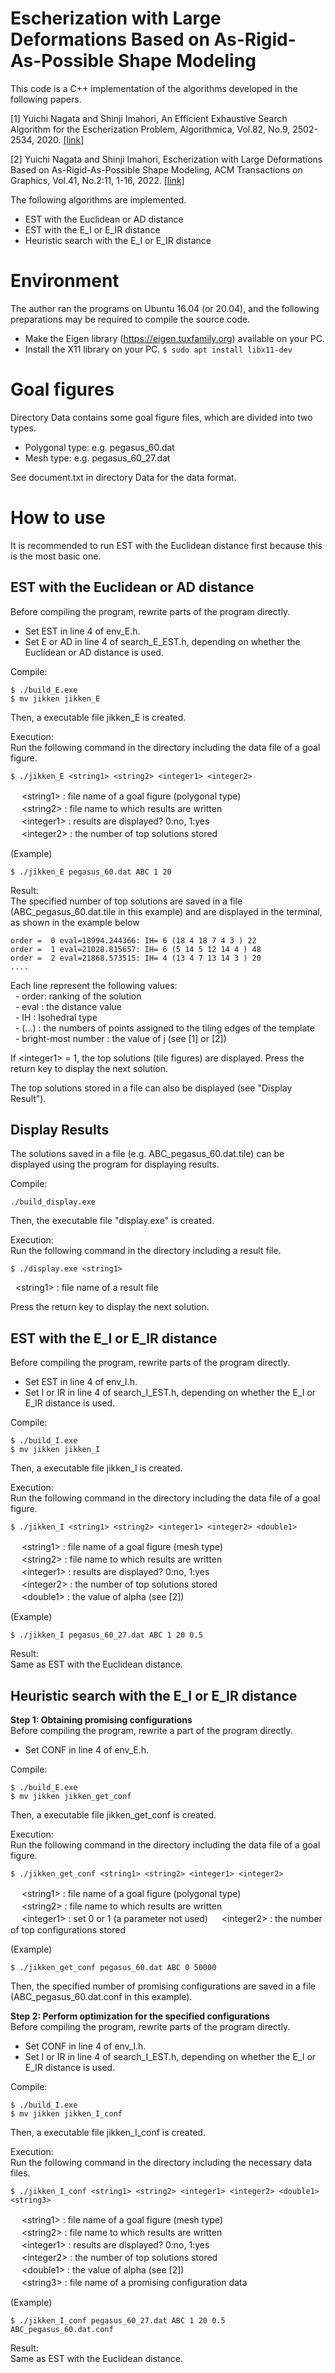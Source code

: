 # Escherization with Large Deformations Based on As-Rigid-As-Possible Shape Modeling
This code is a C++ implementation of the algorithms developed in the following papers. 

[1] Yuichi Nagata and Shinji Imahori, An Efficient Exhaustive Search Algorithm for the Escherization Problem, Algorithmica, Vol.82, No.9, 2502-2534, 2020. [[link]](https://link.springer.com/article/10.1007/s00453-020-00695-6)

[2] Yuichi Nagata and Shinji Imahori, Escherization with Large Deformations Based on As-Rigid-As-Possible Shape Modeling, ACM Transactions on Graphics, Vol.41, No.2:11, 1-16, 2022. [[link]](https://dl.acm.org/doi/full/10.1145/3487017)

The following algorithms are implemented.
- EST with the Euclidean or AD distance 
- EST with the E_I or E_IR distance 
- Heuristic search with the E_I or E_IR distance 

# Environment
The author ran the programs on Ubuntu 16.04 (or 20.04), and the following preparations may be required to compile the source code. 
- Make the Eigen library (https://eigen.tuxfamily.org) available on your PC. 
- Install the X11 library on your PC. `$ sudo apt install libx11-dev`

# Goal figures
Directory Data contains some goal figure files, which are divided into two types. 
- Polygonal type: e.g. pegasus_60.dat 
- Mesh type: e.g. pegasus_60_27.dat 

See document.txt in directory Data for the data format.  

# How to use 
It is recommended to run EST with the Euclidean distance first because this is the most basic one. 

## EST with the Euclidean or AD distance 
Before compiling the program, rewrite parts of the program directly. 
- Set EST in line 4 of env_E.h.
- Set E or AD in line 4 of search_E_EST.h, depending on whether the Euclidean or AD distance is used.  

Compile:
```
$ ./build_E.exe
$ mv jikken jikken_E
```
Then, a executable file jikken_E is created.

Execution:  
Run the following command in the directory including the data file of a goal figure. 
```
$ ./jikken_E <string1> <string2> <integer1> <integer2>
```
  
&nbsp;　\<string1\> : file name of a goal figure (polygonal type)  
&nbsp;　\<string2\> : file name to which results are written  
&nbsp;　\<integer1\> : results are displayed?  0:no, 1:yes  
&nbsp;　\<integer2\> : the number of top solutions stored  

(Example)
```
$ ./jikken_E pegasus_60.dat ABC 1 20
```
   
Result:  
The specified number of top solutions are saved in a file (ABC_pegasus_60.dat.tile in this example) and are displayed in the terminal, as shown in the example below 
```
order =  0 eval=18994.244366: IH= 6 (18 4 18 7 4 3 ) 22  
order =  1 eval=21028.815657: IH= 6 (5 14 5 12 14 4 ) 48  
order =  2 eval=21868.573515: IH= 4 (13 4 7 13 14 3 ) 20  
....  
```

Each line represent the following values:  
&nbsp; \- order: ranking of the solution  
&nbsp; \- eval : the distance value  
&nbsp; \- IH   : Isohedral type  
&nbsp; \- (...) : the numbers of points assigned to the tiling edges of the template  
&nbsp; \- bright-most number : the value of j (see [1] or [2])  

If \<integer1\> = 1, the top solutions (tile figures) are displayed. Press the return key to display the next solution. 

The top solutions stored in a file can also be displayed (see "Display Result"). 


## Display Results

The solutions saved in a file (e.g. ABC_pegasus_60.dat.tile) can be displayed using the program for displaying results. 



Compile:  
```
./build_display.exe
```
Then, the executable file "display.exe" is created.

Execution:  
Run the following command in the directory including a result file. 
```
$ ./display.exe <string1> 
```
&nbsp; \<string1\> : file name of a result file 

Press the return key to display the next solution. 


## EST with the E_I or E_IR distance 
Before compiling the program, rewrite parts of the program directly. 
- Set EST in line 4 of env_I.h.
- Set I or IR in line 4 of search_I_EST.h, depending on whether the E_I or E_IR distance is used.

Compile:
```
$ ./build_I.exe
$ mv jikken jikken_I
```
Then, a executable file jikken_I is created.

Execution:  
Run the following command in the directory including the data file of a goal figure. 
```
$ ./jikken_I <string1> <string2> <integer1> <integer2> <double1>
```
  
&nbsp;　\<string1\> : file name of a goal figure (mesh type)  
&nbsp;　\<string2\> : file name to which results are written  
&nbsp;　\<integer1\> : results are displayed?  0:no, 1:yes  
&nbsp;　\<integer2\> : the number of top solutions stored  
&nbsp;　\<double1\> : the value of alpha (see [2])

(Example)
```
$ ./jikken_I pegasus_60_27.dat ABC 1 20 0.5
```
   
Result:  
Same as EST with the Euclidean distance.

## Heuristic search with the E_I or E_IR distance 

**Step 1: Obtaining promising configurations**  
Before compiling the program, rewrite a part of the program directly. 
- Set CONF in line 4 of env_E.h.

Compile:
```
$ ./build_E.exe
$ mv jikken jikken_get_conf
```
Then, a executable file jikken_get_conf is created.

Execution:  
Run the following command in the directory including the data file of a goal figure. 
```
$ ./jikken_get_conf <string1> <string2> <integer1> <integer2>
```
  
&nbsp;　\<string1\> : file name of a goal figure (polygonal type)  
&nbsp;　\<string2\> : file name to which results are written  
&nbsp;　\<integer1\> : set 0 or 1 (a parameter not used)
&nbsp;　\<integer2\> : the number of top configurations stored  

(Example)
```
$ ./jikken_get_conf pegasus_60.dat ABC 0 50000
```
Then, the specified number of promising configurations are saved in a file (ABC_pegasus_60.dat.conf in this example).

**Step 2: Perform optimization for the specified configurations**  
Before compiling the program, rewrite parts of the program directly. 
- Set CONF in line 4 of env_I.h.
- Set I or IR in line 4 of search_I_EST.h, depending on whether the E_I or E_IR distance is used.  

Compile:
```
$ ./build_I.exe
$ mv jikken jikken_I_conf
```
Then, a executable file jikken_I_conf is created.

Execution:  
Run the following command in the directory including the necessary data files. 
```
$ ./jikken_I_conf <string1> <string2> <integer1> <integer2> <double1> <string3>
```
  
&nbsp;　\<string1\> : file name of a goal figure (mesh type)  
&nbsp;　\<string2\> : file name to which results are written  
&nbsp;　\<integer1\> : results are displayed?  0:no, 1:yes  
&nbsp;　\<integer2\> : the number of top solutions stored  
&nbsp;　\<double1\> : the value of alpha (see [2])  
&nbsp;　\<string3\> : file name of a promising configuration data

(Example)
```
$ ./jikken_I_conf pegasus_60_27.dat ABC 1 20 0.5 ABC_pegasus_60.dat.conf
```
   
Result:  
Same as EST with the Euclidean distance.


